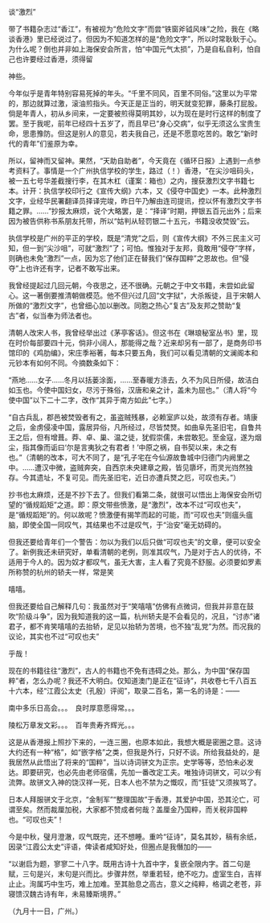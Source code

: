 谈“激烈”

  

带了书籍杂志过“香江”，有被视为“危险文字”而尝“铁窗斧钺风味”之险，我在《略谈香港》里已经说过了。但因为不知道怎样的是“危险文字”，所以时常耿耿于心。为什么呢？倒也并非如上海保安会所言，怕“中国元气太损”，乃是自私自利，怕自己也许要经过香港，须得留

神些。

今年似乎是青年特别容易死掉的年头。“千里不同风，百里不同俗。”这里以为平常的，那边就算过激，滚油煎指头。今天正是正当的，明天就变犯罪，藤条打屁股。倘是年青人，初从乡间来，一定要被煎得莫明其妙，以为现在是时行这样的制度了罢。至于我呢，前年已经四十五岁了，而且早已“身心交病”，似乎无须这么宝贵生命，思患豫防。但这是别人的意见，若夫我自己，还是不愿意吃苦的。敢乞“新时代的青年”们鉴原为幸。

所以，留神而又留神。果然，“天助自助者”，今天竟在《循环日报》上遇到一点参考资料了。事情是一个广州执信学校的学生，路过（！）香港，“在尖沙咀码头，被一五七号华差截搜行李，在其木杠（谨案：箱也）之内，搜获激烈文字书籍七本。计开：执信学校印行之《宣传大纲》六本，又《侵夺中国史》一本。此种激烈文字，业经华民署翻译员择译完竣，昨日午乃解由连司提讯，控以怀有激烈文字书籍之罪。……”抄报太麻烦，说个大略罢，是：“择译”时期，押银五百元出外；后来因为被告供称书系朋友托带，所以“姑判从轻罚银二十五元，书籍没收焚毁”云。

执信学校是广州的平正的学校，既是“清党”之后，则《宣传大纲》不外三民主义可知，但一到“尖沙咀”，可就“激烈”了；可怕。惟独对于友邦，竟敢用“侵夺”字样，则确也未免“激烈”一点，因为忘了他们正在替我们“保存国粹”之恩故也。但“侵夺”上也许还有字，记者不敢写出来。

我曾经提起过几回元朝，今夜思之，还不很确。元朝之于中文书籍，未尝如此留心。这一著倒要推清朝做模范。他不但兴过几回“文字狱”，大杀叛徒，且于宋朝人所做的“激烈文字”，也曾细心加以删改。同胞之热心“复古”及友邦之赞助“复古”者，似当奉为师法者也。

清朝人改宋人书，我曾经举出过《茅亭客话》。但这书在《琳琅秘室丛书》里，现在时价每部要四十元，倘非小阔人，那能得之哉？近来却另有一部了，是商务印书馆印的《鸡肋编》，宋庄季裕著，每本只要五角，我们可以看见清朝的文澜阁本和元钞本有如何不同。今摘数条如下：

  

“燕地……女子……冬月以括蒌涂面，……至春暖方涤去，久不为风日所侵，故洁白如玉也。今使中国妇女，尽污于殊俗，汉唐和亲之计，盖未为屈也。”（清人将“今使中国”以下二十二字，改作“其异于南方如此”七字。）

“自古兵乱，郡邑被焚毁者有之，虽盗贼残暴，必赖室庐以处，故须有存者。靖康之后，金虏侵凌中国，露居异俗，凡所经过，尽皆焚燹。如曲阜先圣旧宅，自鲁共王之后，但有增葺。莽、卓、巢、温之徒，犹假崇儒，未尝敢犯。至金寇，遂为烟尘，指其像而诟曰‘尔是言夷狄之有君者！’中原之祸，自书契以来，未之有也。”（清朝的改本，可大不同了，是“孔子宅在今仙源故鲁城中归德门内阙里之中。……遭汉中微，盗贼奔突，自西京未央建章之殿，皆见隳坏，而灵光岿然独存。今其遗址，不复可见。而先圣旧宅，近日亦遭兵燹之厄，可叹也夫。”）

  

抄书也太麻烦，还是不抄下去了。但我们看第二条，就很可以悟出上海保安会所切望的“循规蹈矩”之道。即：原文带些愤激，是“激烈”，改本不过“可叹也夫”，是“循规蹈矩”的。何以故呢？愤激便有揭竿而起的可能，而“可叹也夫”则瘟头瘟脑，即使全国一同叹气，其结果也不过是叹气，于“治安”毫无妨碍的。

但我还要给青年们一个警告：勿以为我们以后只做“可叹也夫”的文章，便可以安全了。新例我还未研究好，单看清朝的老例，则准其叹气，乃是对于古人的优待，不适用于今人的。因为奴才都叹气，虽无大害，主人看了究竟不舒服。必须要如罗素所称赞的杭州的轿夫一样，常是笑

嘻嘻。

但我还要给自己解释几句：我虽然对于“笑嘻嘻”仿佛有点微词，但我并非意在鼓吹“阶级斗争”，因为我知道我的这一篇，杭州轿夫是不会看见的，况且，“讨赤”诸君子，都不肯笑嘻嘻的去抬轿，足见以抬轿为苦境，也不独“乱党”为然。而况我的议论，其实也不过“可叹也夫”

乎哉！

现在的书籍往往“激烈”，古人的书籍也不免有违碍之处。那么，为中国“保存国粹”者，怎么办呢？我还不大明白。仅知道澳门是正在“征诗”，共收卷七千八百五十六本，经“江霞公太史（孔殷）评阅”，取录二百名，第一名的诗是：——

  

南中多乐日高会。。。　良时厚意愿得常。。。

陵松万章发文彩。。。　百年贵寿齐辉光。。。

  

这是从香港报上照抄下来的，一连三圈，也原本如此，我想大概是密圈之意。这诗大约还有一种“格”，如“嵌字格”之类，但我是外行，只好不谈。所给我益处的，是我居然从此悟出了将来的“国粹”，当以诗词骈文为正宗。史学等等，恐怕未必发达。即要研究，也必先由老师宿儒，先加一番改定工夫。唯独诗词骈文，可以少有流弊。故骈文入神的饶汉祥一死，日本人也不禁为之慨叹，而“狂徒”又须挨骂了。

日本人拜服骈文于北京，“金制军”“整理国故”于香港，其爱护中国，恐其沦亡，可谓至矣。然而裁厘加税，大家都不赞成者何哉？盖厘金乃国粹，而关税非国粹也。“可叹也夫”！

  

今是中秋，璧月澄澈，叹气既完，还不想睡。重吟“征诗”，莫名其妙，稿有余纸，因录“江霞公太史”评语，俾读者咸知好处，但圈点是我僭加的——

“以谢启为题，寥寥二十八字。既用古诗十九首中字，复嵌全限内字。首二句是赋，三句是兴，末句是兴而比。步骤井然，举重若轻，绝不吃力。虚室生白，吉祥止止。洵属巧中生巧，难上加难。至其胎息之高古，意义之纯粹，格调之老苍，非寝馈汉魏古诗有年，未易臻斯境界。”

  

（九月十一日，广州。）
